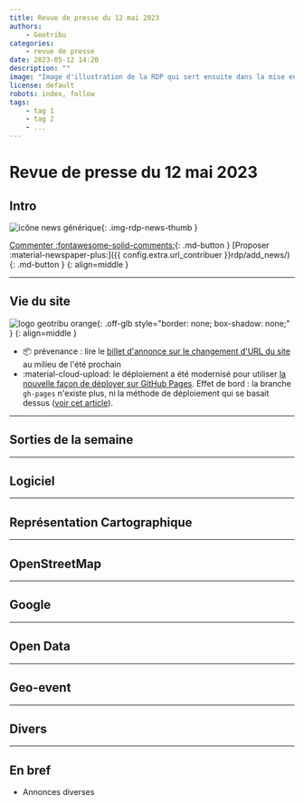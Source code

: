```yaml
---
title: Revue de presse du 12 mai 2023
authors:
    - Geotribu
categories:
    - revue de presse
date: 2023-05-12 14:20
description: ""
image: "Image d'illustration de la RDP qui sert ensuite dans la mise en avant : réseaux sociaux, flux RSS... 400x800 en PNG"
license: default
robots: index, follow
tags:
    - tag 1
    - tag 2
    - ...
---
```


# Revue de presse du 12 mai 2023

## Intro

![icône news générique](https://cdn.geotribu.fr/img/internal/icons-rdp-news/news.png "icône news générique"){: .img-rdp-news-thumb }

[Commenter :fontawesome-solid-comments:](#__comments){: .md-button }
[Proposer :material-newspaper-plus:]({{ config.extra.url_contribuer }}rdp/add_news/){: .md-button }
{: align=middle }

----

## Vie du site

![logo geotribu orange](https://cdn.geotribu.fr/img/internal/charte/geotribu_logo_rectangle_384x80.png "logo geotribu orange"){: .off-glb style="border: none; box-shadow: none;" }
{: align=middle }

- :package: prévenance : lire le [billet d'annonce sur le changement d'URL du site](/articles/2023/2023-05-04_annonce-changement-url-site-geotribu/) au milieu de l'été prochain
- :material-cloud-upload: le déploiement a été modernisé pour utiliser [la nouvelle façon de déployer sur GitHub Pages](https://github.blog/changelog/2022-07-27-github-pages-custom-github-actions-workflows-beta/). Effet de bord : la branche `gh-pages` n'existe plus, ni la méthode de déploiement qui se basait dessus ([voir cet article](/articles/2020/2020-12-30_deployer_geotribu_a_la_maison/)).

----

## Sorties de la semaine

----

## Logiciel

----

## Représentation Cartographique

----

## OpenStreetMap

----

## Google

----

## Open Data

----

## Geo-event

----

## Divers

----

## En bref

- Annonces diverses
